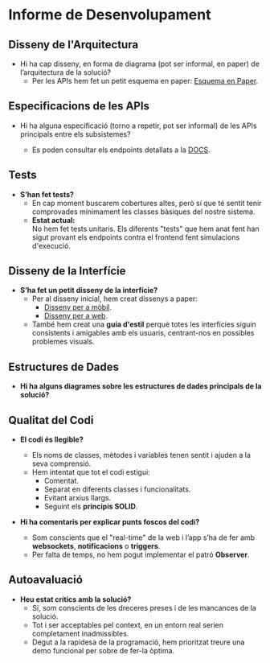 # Informe de Desenvolupament

## Disseny de l'Arquitectura
- Hi ha cap disseny, en forma de diagrama (pot ser informal, en paper) de l’arquitectura de la solució?
  - Per les APIs hem fet un petit esquema en paper: [Esquema en Paper](./images/BackDiagram.jpg).
## Especificacions de les APIs
- Hi ha alguna especificació (torno a repetir, pot ser informal) de les APIs principals entre els subsistemes?

  - Es poden consultar els endpoints detallats a la [DOCS](http://localhost:8081/docs#/).

## Tests
- **S’han fet tests?** 
  - En cap moment buscarem cobertures altes, però sí que té sentit tenir comprovades mínimament les classes bàsiques del nostre sistema.
  - **Estat actual:**  
    No hem fet tests unitaris. Els diferents "tests" que hem anat fent han sigut provant els endpoints contra el frontend fent simulacions d'execució.

## Disseny de la Interfície
- **S’ha fet un petit disseny de la interfície?**  
  - Per al disseny inicial, hem creat dissenys a paper:  
    - [Disseny per a mòbil](./images/phone.jpg).
    - [Disseny per a web](./images/web.jpg).
  - També hem creat una **guia d'estil** perquè totes les interfícies siguin consistents i amigables amb els usuaris, centrant-nos en possibles problemes visuals.

## Estructures de Dades
- **Hi ha alguns diagrames sobre les estructures de dades principals de la solució?**

## Qualitat del Codi
- **El codi és llegible?**  
  - Els noms de classes, mètodes i variables tenen sentit i ajuden a la seva comprensió.  
  - Hem intentat que tot el codi estigui:
    - Comentat.
    - Separat en diferents classes i funcionalitats.
    - Evitant arxius llargs.
    - Seguint els **principis SOLID**.

- **Hi ha comentaris per explicar punts foscos del codi?**  
  - Som conscients que el "real-time" de la web i l’app s’ha de fer amb **websockets**, **notificacions** o **triggers**.  
  - Per falta de temps, no hem pogut implementar el patró **Observer**.

## Autoavaluació
- **Heu estat crítics amb la solució?**  
  - Sí, som conscients de les dreceres preses i de les mancances de la solució.  
  - Tot i ser acceptables pel context, en un entorn real serien completament inadmissibles.  
  - Degut a la rapidesa de la programació, hem prioritzat treure una demo funcional per sobre de fer-la òptima.
